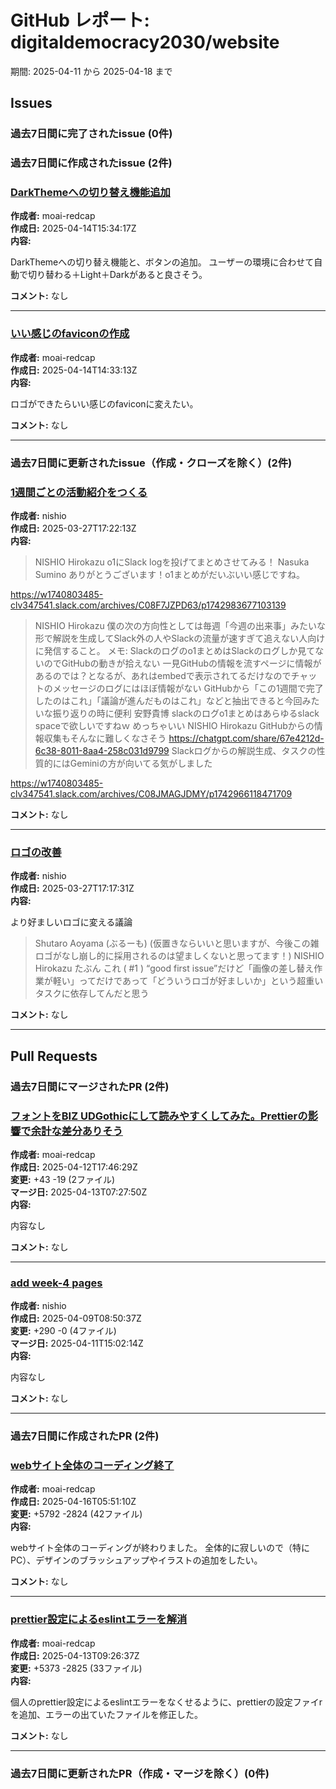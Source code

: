 # GitHub レポート: digitaldemocracy2030/website

期間: 2025-04-11 から 2025-04-18 まで

## Issues

### 過去7日間に完了されたissue (0件)

### 過去7日間に作成されたissue (2件)

### [DarkThemeへの切り替え機能追加](https://github.com/digitaldemocracy2030/website/issues/19)

**作成者:** moai-redcap  
**作成日:** 2025-04-14T15:34:17Z  
**内容:**

DarkThemeへの切り替え機能と、ボタンの追加。
ユーザーの環境に合わせて自動で切り替わる＋Light＋Darkがあると良さそう。

**コメント:** なし

---

### [いい感じのfaviconの作成](https://github.com/digitaldemocracy2030/website/issues/18)

**作成者:** moai-redcap  
**作成日:** 2025-04-14T14:33:13Z  
**内容:**

ロゴができたらいい感じのfaviconに変えたい。

**コメント:** なし

---

### 過去7日間に更新されたissue（作成・クローズを除く）(2件)

### [1週間ごとの活動紹介をつくる](https://github.com/digitaldemocracy2030/website/issues/9)

**作成者:** nishio  
**作成日:** 2025-03-27T17:22:13Z  
**内容:**

>NISHIO Hirokazu
o1にSlack logを投げてまとめさせてみる！
Nasuka Sumino
ありがとうございます！o1まとめがだいぶいい感じですね。

https://w1740803485-clv347541.slack.com/archives/C08F7JZPD63/p1742983677103139

>NISHIO Hirokazu
僕の次の方向性としては毎週「今週の出来事」みたいな形で解説を生成してSlack外の人やSlackの流量が速すぎて追えない人向けに発信すること。
メモ: Slackのログのo1まとめはSlackのログしか見てないのでGitHubの動きが拾えない
一見GitHubの情報を流すページに情報があるのでは？となるが、あれはembedで表示されてるだけなのでチャットのメッセージのログにはほぼ情報がない
GitHubから「この1週間で完了したのはこれ」「議論が進んだものはこれ」などと抽出できると今回みたいな振り返りの時に便利
安野貴博
slackのログo1まとめはあらゆるslack spaceで欲しいですねｗ
めっちゃいい
NISHIO Hirokazu
GitHubからの情報収集もそんなに難しくなさそう
https://chatgpt.com/share/67e4212d-6c38-8011-8aa4-258c031d9799
Slackログからの解説生成、タスクの性質的にはGeminiの方が向いてる気がしました

https://w1740803485-clv347541.slack.com/archives/C08JMAGJDMY/p1742966118471709

**コメント:** なし

---

### [ロゴの改善](https://github.com/digitaldemocracy2030/website/issues/8)

**作成者:** nishio  
**作成日:** 2025-03-27T17:17:31Z  
**内容:**

より好ましいロゴに変える議論

>Shutaro Aoyama (ぶるーも)
(仮置きならいいと思いますが、今後この雑ロゴがなし崩し的に採用されるのは望ましくないと思ってます！)
NISHIO Hirokazu
たぶん これ ( #1 ) “good first issue”だけど「画像の差し替え作業が軽い」ってだけであって「どういうロゴが好ましいか」という超重いタスクに依存してんだと思う

**コメント:** なし

---

## Pull Requests

### 過去7日間にマージされたPR (2件)

### [フォントをBIZ UDGothicにして読みやすくしてみた。Prettierの影響で余計な差分ありそう](https://github.com/digitaldemocracy2030/website/pull/16)

**作成者:** moai-redcap  
**作成日:** 2025-04-12T17:46:29Z  
**変更:** +43 -19 (2ファイル)  
**マージ日:** 2025-04-13T07:27:50Z  
**内容:**

内容なし

**コメント:** なし

---

### [add week-4 pages](https://github.com/digitaldemocracy2030/website/pull/15)

**作成者:** nishio  
**作成日:** 2025-04-09T08:50:37Z  
**変更:** +290 -0 (4ファイル)  
**マージ日:** 2025-04-11T15:02:14Z  
**内容:**

内容なし

**コメント:** なし

---

### 過去7日間に作成されたPR (2件)

### [webサイト全体のコーディング終了](https://github.com/digitaldemocracy2030/website/pull/20)

**作成者:** moai-redcap  
**作成日:** 2025-04-16T05:51:10Z  
**変更:** +5792 -2824 (42ファイル)  
**内容:**

webサイト全体のコーディングが終わりました。
全体的に寂しいので（特にPC）、デザインのブラッシュアップやイラストの追加をしたい。

**コメント:** なし

---

### [prettier設定によるeslintエラーを解消](https://github.com/digitaldemocracy2030/website/pull/17)

**作成者:** moai-redcap  
**作成日:** 2025-04-13T09:26:37Z  
**変更:** +5373 -2825 (33ファイル)  
**内容:**

個人のprettier設定によるeslintエラーをなくせるように、prettierの設定ファイrを追加、エラーの出ていたファイルを修正した。

**コメント:** なし

---

### 過去7日間に更新されたPR（作成・マージを除く）(0件)

